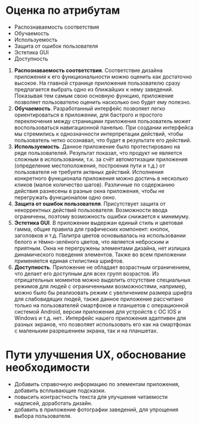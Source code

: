 # Оценка по атрибутам
- Распознаваемость соответствия
- Обучаемость
- Используемость
- Защита от ошибок пользователя
- Эстетика GUI
- Доступность
1. **Распознаваемость соответствия**. Соответствие дизайна приложения к его функциональности можно оценить как достаточно высокое. На
главной странице приложения пользователю сразу предлагается выбрать одно из ближайших к нему заведений. Показывая тем самым свою основную 
функцию, приложение позволяет пользователю оценить насколько оно будет ему полезно.
2. **Обучаемость**. Разработанный интерфейс позволяет легко ориентироваться в приложении, для бастрого и простого переключения между 
страницами приложения пользователь может воспользоваться навигационной панелью. При создании интерфейса мы стремились к однозначности 
интерпретации действий, чтобы пользователь четко осознавал, что будет в результате его действий.
3. **Используемость**. Данное приложение было протестировано на ряде пользователей. Результат показал, что продукт не является сложным 
в использовании, т.к. за счёт автомотизации приложения (определение местоположения, построения пути и т.д.) от пользователя не требуетя
актвных действий. Исполнения конкретного функционала приложения можно достичь в несколько кликов (малое количество шагов). 
Различные по содержанию действия разнесены в разные окна приложения, чтобы не перегружать функционалом одно окно.
4. **Защита от ошибок пользователя**. Присутствует защита от некорректных действий пользователя. Возможности ввода ограничены, поэтому 
возможность ошибки снижается к минимуму.
5. **Эстетика GUI**. В приложении выдержан единый стиль и цветовая гамма, общие правила для графических компонент: кнопок, заголовков и
т.д. Палитра цветов основывалась на использовании белого и тёмно-зелёного цветов, что является неброским и приятным. Окна не перегружены
элементами дизайна, нет излишка динамического поведения элементов. Также во всем приложении применяется единая стилистика шрифтов.
6. **Доступность**. Приложение не обладает возрастным ограничением, что делает его доступным для всех групп возрастов. 
Из отрицательных моментов можно выделить отсутствие специальных режимов для людей с ограниченными возможностями, например, можно было бы
реализовать режим с увеличением размера шрифта для слабовидящих людей, также данное приложение рассчитано только на пользователей 
смартфонов и планшетов с операционной системой Android, версии приложения для устройств с ОС IOS и Windows и т.д. нет.. Интерфейс нашего 
приложения адаптивен для разных экранов, что позволяет использовать его как на смартфонах с маленьким разрешением экрана, так и на 
планшетах.
# Пути улучшения UX, обоснование необходимости
- Добавить справочную информацию по элементам приложения, добавить всплывающие подсказки.
- повысить контрастность текста для улучшения читаемости надписей, доработать дизайн.
- добавить в приложение фотографии заведений, для упрощения выбора пользователя.
